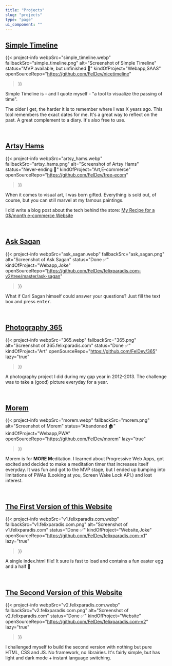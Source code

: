 ```yaml
---
title: "Projects"
slug: "projects"
type: "page"
ui_component: ""
---
```


## [Simple Timeline](https://timeline.felixparadis.com/)
{{< project-info
    webpSrc="simple_timeline.webp" 
    fallbackSrc="simple_timeline.png"
    alt="Screenshot of Simple Timeline"
    status="MVP available, but unfinished 🚧" 
    kindOfProject="Webapp,SAAS"
    openSourceRepo="https://github.com/FelDev/nicetimeline"
>}}

Simple Timeline is - and I quote myself - "a tool to visualize the passing of time".

The older I get, the harder it is to remember where I was X years ago. This tool remembers the exact dates for me. It's a great way to reflect on the past. A great complement to a diary. It's also free to use. 

<br/>

## [Artsy Hams](https://boutique.felixparadis.com/)
{{< project-info
    webpSrc="artsy_hams.webp" 
    fallbackSrc="artsy_hams.png"
    alt="Screenshot of Artsy Hams"
    status="Never-ending 🎨" 
    kindOfProject="Art,E-commerce"
    openSourceRepo="https://github.com/FelDev/free-ecom"
>}}

When it comes to visual art, I was born gifted. Everything is sold out, of course, but you can still marvel at my famous paintings.

I did write a blog post about the tech behind the store: [My Recipe for a 0$/month e-commerce Website](/posts/my-recipe-for-a-0-dollar-per-month-e-commerce-website/)

<br/>

## [Ask Sagan](https://v2.felixparadis.com/ask-sagan)
{{< project-info
    webpSrc="ask_sagan.webp" 
    fallbackSrc="ask_sagan.png"
    alt="Screenshot of Ask Sagan"
    status="Done ✅" 
    kindOfProject="Webapp,Joke"
    openSourceRepo="https://github.com/FelDev/felixparadis.com-v2/tree/master/ask-sagan"
>}}

What if Carl Sagan himself could answer your questions? Just fill the text box and press <kbd>enter</kbd>.

<br/>

## [Photography 365](https://365.felixparadis.com/)
{{< project-info
    webpSrc="365.webp" 
    fallbackSrc="365.png"
    alt="Screenshot of 365.felixparadis.com"
    status="Done ✅" 
    kindOfProject="Art"
    openSourceRepo="https://github.com/FelDev/365"
    lazy="true"
>}}

A photography project I did during my gap year in 2012-2013. The challenge was to take a (good) picture everyday for a year.

<br/>

## [Morem](https://morem.netlify.app/)
{{< project-info
    webpSrc="morem.webp" 
    fallbackSrc="morem.png"
    alt="Screenshot of Morem"
    status="Abandoned 🏚" 
    kindOfProject="Webapp,PWA"
    openSourceRepo="https://github.com/FelDev/morem"
    lazy="true"
>}}

Morem is for **MORE M**editation. I learned about Progressive Web Apps, got excited and decided to make a meditation timer that increases itself everyday. It was fun and got to the MVP stage, but I ended up bumping into limitations of PWAs (Looking at you, Screen Wake Lock API.) and lost interest.

<br/>

## [The First Version of this Website](https://v1.felixparadis.com/)
{{< project-info
    webpSrc="v1.felixparadis.com.webp" 
    fallbackSrc="v1.felixparadis.com.png"
    alt="Screenshot of v1.felixparadis.com"
    status="Done ✅" 
    kindOfProject="Website,Joke"
    openSourceRepo="https://github.com/FelDev/felixparadis.com-v1"
    lazy="true"
>}}

A single index.html file! It sure is fast to load and contains a fun easter egg and a half 🥚

<br/>

## [The Second Version of this Website](https://v2.felixparadis.com/)
{{< project-info
    webpSrc="v2.felixparadis.com.webp" 
    fallbackSrc="v2.felixparadis.com.png"
    alt="Screenshot of v2.felixparadis.com"
    status="Done ✅" 
    kindOfProject="Website"
    openSourceRepo="https://github.com/FelDev/felixparadis.com-v2"
    lazy="true"
>}}

I challenged myself to build the second version with nothing but pure HTML, CSS and JS. No framework, no librairies. It's fairly simple, but has light and dark mode + instant language switching.



